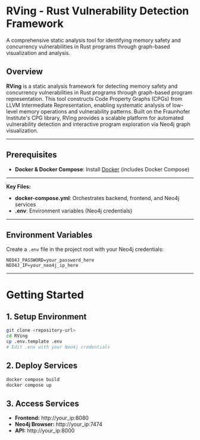 # RVing - Rust Vulnerability Detection Framework
A comprehensive static analysis tool for identifying memory safety and concurrency vulnerabilities in Rust programs through graph-based visualization and analysis.

## Overview
**RVing** is a static analysis framework for detecting memory safety and concurrency vulnerabilities in Rust programs through graph-based program representation. This tool constructs Code Property Graphs (CPGs) from LLVM Intermediate Representation, enabling systematic analysis of low-level memory operations and vulnerability patterns. Built on the Fraunhofer Institute's CPG library, RVing provides a scalable platform for automated vulnerability detection and interactive program exploration via Neo4j graph visualization.

---

## Prerequisites
- **Docker & Docker Compose**: Install [Docker](https://docs.docker.com/get-docker/) (includes Docker Compose)

---

**Key Files:**
- **docker-compose.yml**: Orchestrates backend, frontend, and Neo4j services
- **.env**: Environment variables (Neo4j credentials)

---

## Environment Variables

Create a `.env` file in the project root with your Neo4j credentials:

```env
NEO4J_PASSWORD=your_password_here
NEO4J_IP=your_neo4j_ip_here
```
---

# Getting Started

## 1. Setup Environment
```bash
git clone <repository-url>
cd RVing
cp .env.template .env
# Edit .env with your Neo4j credentials
```
## 2. Deploy Services
```bash
docker compose build
docker compose up
```
## 3. Access Services
- **Frontend:** http://your_ip:8080
- **Neo4j Browser:** http://your_ip:7474
- **API:** http://your_ip:8000
